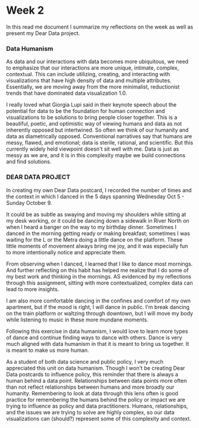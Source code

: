# Week 2

In this read me document I summarize my reflections on the week as well as present my Dear Data project.

### Data Humanism

As data and our interactions with data becomes more ubiquitous, we need to emphasize that our interactions are more unique, intimate, complex, contextual. This can include utilizing, creating, and interacting with visualizations that have high density of data and multiple attributes. Essentially, we are moving away from the more minimalist, reductionist trends that have dominated data visualization 1.0.

I really loved what Giorgia Lupi said in their keynote speech about the potential for data to be the foundation for human connection and visualizations to be solutions to bring people closer together. This is a beautiful, poetic, and optimistic way of viewing humans and data as not inherently opposed but intertwined. So often we think of our humanity and data as diametrically opposed. Conventional narratives say that humans are messy, flawed, and emotional; data is sterile, rational, and scientific. But this currently widely held viewpoint doesn't sit well with me. Data is just as messy as we are, and it is in this complexity maybe we build connections and find solutions.


### DEAR DATA PROJECT

In creating my own Dear Data postcard, I recorded the number of times and the context in which I danced in the 5 days spanning Wednesday Oct 5 - Sunday October 9. 

It could be as subtle as swaying and moving my shoulders while sitting at my desk working, or it could be dancing down a sidewalk in River North on when I heard a banger on the way to my birthday dinner. Sometimes I danced in the morning getting ready or making breakfast; sometimes I was waiting for the L or the Metra doing a little dance on the platform. These little moments of movement always bring me joy, and it was especially fun to more intentionally notice and appreciate them.

From observing when I danced, I learned that I like to dance most mornings. And further reflecting on this habit has helped me realize that I do some of my best work and thinking in the mornings. AS evidenced by my reflections through this assignment, sitting with more contextualized, complex data can lead to more insights. 

I am also more comfortable dancing in the confines and comfort of my own apartment, but if the mood is right, I will dance in public. I'm break dancing on the train platform or waltzing through downtown, but I will move my body while listening to music in these more mundane moments.

Following this exercise in data humanism, I would love to learn more types of dance and continue finding ways to dance with others. Dance is very much aligned with data humanism in that it is meant to bring us together. It is meant to make us more human.

As a student of both data science and public policy, I very much appreciated this unit on data humanism. Though I won't be creating Dear Data postcards to influence policy, this reminder that there is always a human behind a data point. Relationships between data points more often than not reflect relationships between humans and more broadly our humanity. Remembering to look at data through this lens often is good practice for remembering the humans behind the policy or impact we are trying to influence as policy and data practitioners. Humans, relationships, and the issues we are trying to solve are highly complex, so our data visualizations can (should?) represent some of this complexity and context.